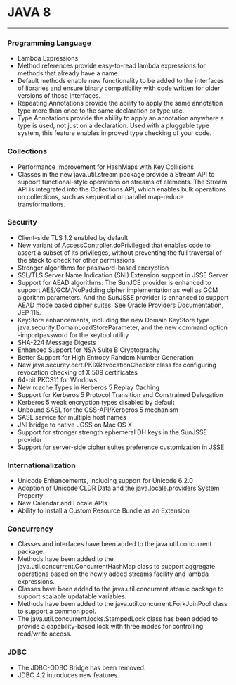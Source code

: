 # JAVA 8 

---

### Programming Language 
* Lambda Expressions
* Method references provide easy-to-read lambda expressions for methods that already have a name.
* Default methods enable new functionality to be added to the interfaces of libraries and ensure binary compatibility with code written for older versions of those interfaces.
* Repeating Annotations provide the ability to apply the same annotation type more than once to the same declaration or type use.
* Type Annotations provide the ability to apply an annotation anywhere a type is used, not just on a declaration. Used with a pluggable type system, this feature enables improved type checking of your code.

### Collections
* Performance Improvement for HashMaps with Key Collisions
* Classes in the new java.util.stream package provide a Stream API to support functional-style operations on streams of elements. The Stream API is integrated into the Collections API, which enables bulk operations on collections, such as sequential or parallel map-reduce transformations.


### Security
* Client-side TLS 1.2 enabled by default
* New variant of AccessController.doPrivileged that enables code to assert a subset of its privileges, without preventing the full traversal of the stack to check for other permissions
* Stronger algorithms for password-based encryption
* SSL/TLS Server Name Indication (SNI) Extension support in JSSE Server
* Support for AEAD algorithms: The SunJCE provider is enhanced to support AES/GCM/NoPadding cipher implementation as well as GCM algorithm parameters. And the SunJSSE provider is enhanced to support AEAD mode based cipher suites. See Oracle Providers Documentation, JEP 115.
* KeyStore enhancements, including the new Domain KeyStore type java.security.DomainLoadStoreParameter, and the new command option -importpassword for the keytool utility
* SHA-224 Message Digests
* Enhanced Support for NSA Suite B Cryptography
* Better Support for High Entropy Random Number Generation
* New java.security.cert.PKIXRevocationChecker class for configuring revocation checking of X.509 certificates
* 64-bit PKCS11 for Windows
* New rcache Types in Kerberos 5 Replay Caching
* Support for Kerberos 5 Protocol Transition and Constrained Delegation
* Kerberos 5 weak encryption types disabled by default
* Unbound SASL for the GSS-API/Kerberos 5 mechanism
* SASL service for multiple host names
* JNI bridge to native JGSS on Mac OS X
* Support for stronger strength ephemeral DH keys in the SunJSSE provider
* Support for server-side cipher suites preference customization in JSSE

### Internationalization
* Unicode Enhancements, including support for Unicode 6.2.0
* Adoption of Unicode CLDR Data and the java.locale.providers System Property
* New Calendar and Locale APIs
* Ability to Install a Custom Resource Bundle as an Extension

### Concurrency
* Classes and interfaces have been added to the java.util.concurrent package.
* Methods have been added to the java.util.concurrent.ConcurrentHashMap class to support aggregate operations based on the newly added streams facility and lambda expressions.
* Classes have been added to the java.util.concurrent.atomic package to support scalable updatable variables.
* Methods have been added to the java.util.concurrent.ForkJoinPool class to support a common pool.
* The java.util.concurrent.locks.StampedLock class has been added to provide a capability-based lock with three modes for controlling read/write access.


### JDBC
* The JDBC-ODBC Bridge has been removed.
* JDBC 4.2 introduces new features.


